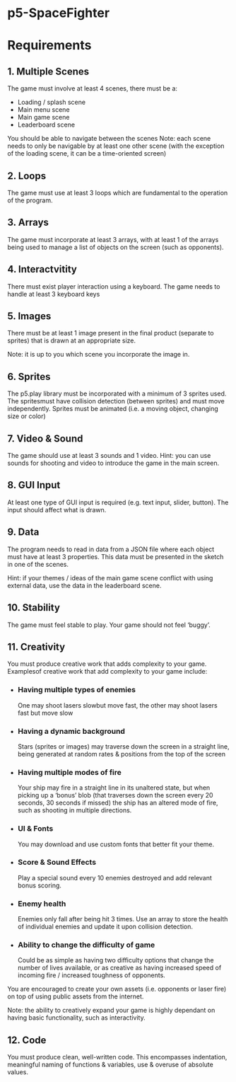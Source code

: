 # p5-SpaceFighter


 
# Requirements

## 1. Multiple Scenes
The game must involve at least 4 scenes, there must be a:
    
- Loading / splash scene
- Main menu scene
- Main game scene
- Leaderboard scene

You should be able to navigate between the scenes
Note: each scene needs to only be navigable by at least one other scene (with the exception of the loading scene, it can be a time-oriented screen)

## 2. Loops
The game must use at least 3 loops which are fundamental to the operation of the program.

## 3. Arrays
The  game  must  incorporate  at  least  3  arrays,  with  at  least  1  of  the  arrays  being  used  to manage a list of objects on the screen (such as opponents).

## 4. Interactvitity
There  must  exist  player  interaction  using  a  keyboard.  The  game  needs  to  handle  at  least  3 keyboard keys

## 5. Images
There must be at least 1 image present in the final product (separate to sprites) that is drawn at an appropriate size.

Note: it is up to you which scene you incorporate the image in.

## 6. Sprites
The p5.play library must be incorporated with a minimum of 3 sprites used. The spritesmust have  collision  detection  (between  sprites)  and  must  move  independently.  Sprites  must  be animated (i.e. a moving object, changing size or color)

## 7. Video & Sound
The game should use at least 3 sounds and 1 video. Hint: you can use sounds for shooting and video to introduce the game in the main screen.

## 8. GUI Input
At least one type of GUI input is required (e.g. text input, slider, button). The input should affect what is drawn.

## 9. Data
The program needs to read in data from a JSON file where each object must have at least 3 properties. This data must be presented in the sketch in one of the scenes. 

Hint: if your themes / ideas of the main game scene conflict with using external data, use the data in the leaderboard scene.

## 10. Stability
The game must feel stable to play. Your game should not feel ‘buggy’.

## 11. Creativity
You must produce creative work that adds complexity to your game. 
Examplesof creative work that add complexity to your game include: 
- ### Having multiple types of enemies
    One may shoot lasers slowbut move fast, the other may shoot lasers fast but move slow
- ### Having a dynamic background 
    Stars (sprites or images) may traverse down the screen in a straight line, being generated at random rates & positions from the top of the screen
- ### Having multiple modes of fire
    Your ship may fire in a straight line in its unaltered state, but when picking up a ‘bonus’ blob (that traverses down the screen every 20 seconds, 30 seconds if  missed)  the  ship  has  an  altered  mode  of  fire,  such  as  shooting  in  multiple directions.
- ### UI & Fonts
    You may download and use custom fonts that better fit your theme.
- ### Score & Sound Effects
    Play  a  special  sound  every  10  enemies  destroyed  and  add  relevant  bonus scoring.
- ### Enemy health 
    Enemies  only  fall  after  being  hit  3  times.  Use  an array  to  store  the health  of individual enemies and update it upon collision detection.
- ### Ability to change the difficulty of game    
    Could be as simple as having two difficulty options that change the number of lives  available,  or  as  creative  as  having  increased  speed  of  incoming  fire  / increased toughness of opponents.

You are encouraged to create your own assets (i.e. opponents or laser fire) on top of using public assets from the internet.

Note: the  ability  to  creatively  expand  your  game  is  highly  dependant  on  having basic functionality, such as interactivity.

## 12. Code

You  must  produce  clean,  well-written  code.  This  encompasses  indentation,  meaningful naming of functions & variables, use & overuse of absolute values.
